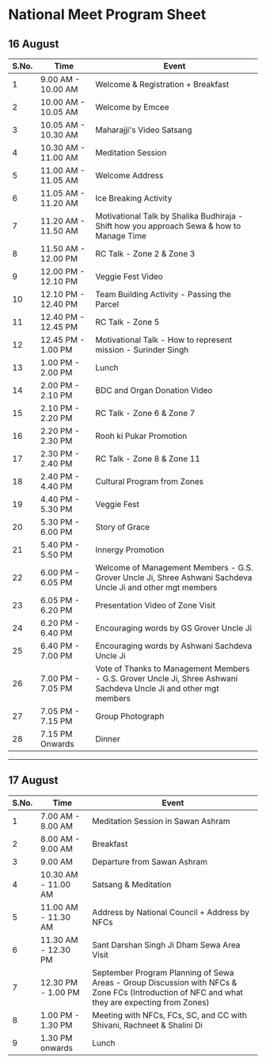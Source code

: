 # National Meet Program Sheet

## 16 August

| S.No. | Time                     | Event |
|-------|--------------------------|-------|
| 1     | 9.00 AM - 10.00 AM        | Welcome & Registration + Breakfast |
| 2     | 10.00 AM - 10.05 AM       | Welcome by Emcee |
| 3     | 10.05 AM - 10.30 AM       | Maharajji's Video Satsang |
| 4     | 10.30 AM - 11.00 AM       | Meditation Session |
| 5     | 11.00 AM - 11.05 AM       | Welcome Address |
| 6     | 11.05 AM - 11.20 AM       | Ice Breaking Activity |
| 7     | 11.20 AM - 11.50 AM       | Motivational Talk by Shalika Budhiraja - Shift how you approach Sewa & how to Manage Time |
| 8     | 11.50 AM - 12.00 PM       | RC Talk - Zone 2 & Zone 3 |
| 9     | 12.00 PM - 12.10 PM       | Veggie Fest Video |
| 10    | 12.10 PM - 12.40 PM       | Team Building Activity - Passing the Parcel |
| 11    | 12.40 PM - 12.45 PM       | RC Talk - Zone 5 |
| 12    | 12.45 PM - 1.00 PM        | Motivational Talk - How to represent mission - Surinder Singh |
| 13    | 1.00 PM - 2.00 PM         | Lunch |
| 14    | 2.00 PM - 2.10 PM         | BDC and Organ Donation Video |
| 15    | 2.10 PM - 2.20 PM         | RC Talk - Zone 6 & Zone 7 |
| 16    | 2.20 PM - 2.30 PM         | Rooh ki Pukar Promotion |
| 17    | 2.30 PM - 2.40 PM         | RC Talk - Zone 8 & Zone 11 |
| 18    | 2.40 PM - 4.40 PM         | Cultural Program from Zones |
| 19    | 4.40 PM - 5.30 PM         | Veggie Fest |
| 20    | 5.30 PM - 6.00 PM         | Story of Grace |
| 21    | 5.40 PM - 5.50 PM         | Innergy Promotion |
| 22    | 6.00 PM - 6.05 PM         | Welcome of Management Members - G.S. Grover Uncle Ji, Shree Ashwani Sachdeva Uncle Ji and other mgt members |
| 23    | 6.05 PM - 6.20 PM         | Presentation Video of Zone Visit |
| 24    | 6.20 PM - 6.40 PM         | Encouraging words by GS Grover Uncle Ji |
| 25    | 6.40 PM - 7.00 PM         | Encouraging words by Ashwani Sachdeva Uncle Ji |
| 26    | 7.00 PM - 7.05 PM         | Vote of Thanks to Management Members - G.S. Grover Uncle Ji, Shree Ashwani Sachdeva Uncle Ji and other mgt members |
| 27    | 7.05 PM - 7.15 PM         | Group Photograph |
| 28    | 7.15 PM Onwards           | Dinner |

---

## 17 August

| S.No. | Time                     | Event |
|-------|--------------------------|-------|
| 1     | 7.00 AM - 8.00 AM         | Meditation Session in Sawan Ashram |
| 2     | 8.00 AM - 9.00 AM         | Breakfast |
| 3     | 9.00 AM                   | Departure from Sawan Ashram |
| 4     | 10.30 AM - 11.00 AM       | Satsang & Meditation |
| 5     | 11.00 AM - 11.30 AM       | Address by National Council + Address by NFCs |
| 6     | 11.30 AM - 12.30 PM       | Sant Darshan Singh Ji Dham Sewa Area Visit |
| 7     | 12.30 PM - 1.00 PM        | September Program Planning of Sewa Areas - Group Discussion with NFCs & Zone FCs (Introduction of NFC and what they are expecting from Zones) |
| 8     | 1.00 PM - 1.30 PM         | Meeting with NFCs, FCs, SC, and CC with Shivani, Rachneet & Shalini Di |
| 9     | 1.30 PM onwards           | Lunch |
